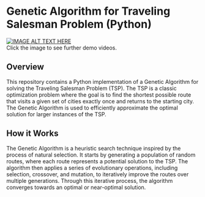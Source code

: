 # Genetic Algorithm for Traveling Salesman Problem (Python)

[![IMAGE ALT TEXT HERE](https://img.youtube.com/vi/3D78wOpbkWg/0.jpg)](https://youtu.be/3D78wOpbkWg)  
Click the image to see further demo videos.

## Overview

This repository contains a Python implementation of a Genetic Algorithm for solving the Traveling Salesman Problem (TSP). The TSP is a classic optimization problem where the goal is to find the shortest possible route that visits a given set of cities exactly once and returns to the starting city. The Genetic Algorithm is used to efficiently approximate the optimal solution for larger instances of the TSP.

## How it Works

The Genetic Algorithm is a heuristic search technique inspired by the process of natural selection. It starts by generating a population of random routes, where each route represents a potential solution to the TSP. The algorithm then applies a series of evolutionary operations, including selection, crossover, and mutation, to iteratively improve the routes over multiple generations. Through this iterative process, the algorithm converges towards an optimal or near-optimal solution.
